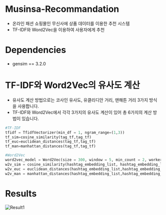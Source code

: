 # Musinsa-Recommandation

- 온라인 패션 쇼핑몰인 무신사에 상품 데이터를 이용한 추천 시스템
- TF-IDF와 Word2Vec을 이용하여 사용자에게 추천

# Dependencies

- gensim == 3.2.0

# TF-IDF와 Word2Vec의 유사도 계산
- 유사도 계산 방법으로는 코사인 유사도, 유클리디안 거리, 맨해튼 거리 3가지 방식을 사용합니다.
- TF-IDF와 Word2Vec에서 각각 3가지의 유사도 계산이 있어 총 6가지의 계산 방법이 있습니다.

```python
#TF-IDF
tfidf = TfidfVectorizer(min_df = 1, ngram_range=(1,3))
tf_sim=cosine_similarity(tag_tf,tag_tf)
tf_euc=euclidean_distances(tag_tf,tag_tf)
tf_man=manhattan_distances(tag_tf,tag_tf)

#Word2Vec
word2vec_model = Word2Vec(size = 300, window = 5, min_count = 2, workers = 2)
w2v_sim = cosine_similarity(hashtag_embedding_list, hashtag_embedding_list)
w2v_euc = euclidean_distances(hashtag_embedding_list,hashtag_embedding_list)
w2v_man = manhattan_distances(hashtag_embedding_list,hashtag_embedding_list)
```

# Results
![Result1](https://user-images.githubusercontent.com/106437457/170859480-cd50d22a-bd4d-4d1f-9b5b-6647f84963d3.png)

